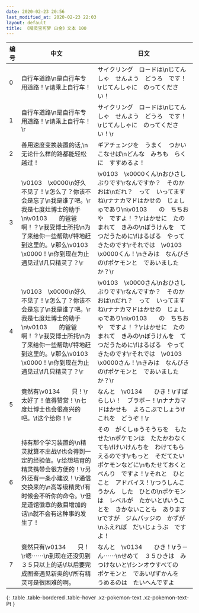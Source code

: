 ```yaml
---
date: 2020-02-23 20:56
last_modified_at: 2020-02-23 22:03
layout: default
title: 《精灵宝可梦 白金》文本 100
---
```

| 编号 | 中文 | 日文 |
| ---- | ---- | ---- |
| 0 | 自行车道路\n是自行车专用道路！\r请乘上自行车！ | サイクリング　ロ－ドは\nじてんしゃ　せんよう　どうろ　です！\rじてんしゃに　のってください！ |
| 1 | 自行车道路\n是自行车专用道路！\r请乘上自行车！\r | サイクリング　ロ－ドは\nじてんしゃ　せんよう　どうろ　です！\rじてんしゃに　のってください！\r |
| 2 | 善用速度变换装置的话,\n无论什么样的路都能轻松越过！ | ギアチェンジを　うまく　つかいこなせば\nどんな　みちも　らくに　すすめるよ！ |
| 3 | \v0103　\x0000\n好久不见了！\r怎么了？你该不会是忘了\n我是谁了吧。\r我是七度灶博士的助手\n\v0103　　的爸爸啊！？\r我受博士所托\n为了来给你一些帮助\f特地赶到这里的。\r那么\v0103　\x0000！\n你到现在为止遇见过\f几只精灵了？\r | \v0103　\x0000くん\nおひさしぶりです\rなんですか？　そのかおは\nだれ？　って　いってますね\rナナカマドはかせの　じょしゅであり\n\v0103　　の　ちちおや　ですよ！？\rはかせに　たのまれて　きみの\nぼうけんを　てつだうために\fはるばる　やってきたのです\rそれでは　\v0103　\x0000くん！\nきみは　なんびきの\fポケモンと　であいましたか？\r |
| 4 | \v0103　\x0000\n好久不见了！\r怎么了？你该不会是忘了\n我是谁了吧。\r我是七度灶博士的助手\n\v0103　　的爸爸啊！？\r我受博士所托\n为了来给你一些帮助\f特地赶到这里的。\r那么\v0103　\x0000！\n你到现在为止遇见过\f几只精灵了？\r | \v0103　\x0000さん\nおひさしぶりです\rなんですか？　そのかおは\nだれ？　って　いってますね\rナナカマドはかせの　じょしゅであり\n\v0103　　の　ちちおや　ですよ！？\rはかせに　たのまれて　きみの\nぼうけんを　てつだうために\fはるばる　やってきたのです\rそれでは　\v0103　\x0000さん！\nきみは　なんびきの\fポケモンと　であいましたか？\r |
| 5 | 竟然有\v0134　　只！\r太好了！值得赞赏！\n七度灶博士也会很高兴的吧。\f这个给你！\r | なんと　\v0134　　ひき！\rすばらしい！　ブラボ－！\nナナカマドはかせも　よろこぶでしょう\fこれを　どうぞ！\r |
| 6 | 持有那个学习装置的\n精灵就算不出战\f也会得到一定的经验值。\r给想培育的精灵携带会很方便的！\r另外还有一条小建议！\r通信交换来的\n高等级精灵\f有时候会不听你的命令。\r但是道馆徽章的数目增加的话\n就不会有这种事的发生了！ | その　がくしゅうそうちを　もたせた\nポケモンは　たたかわなくても\fけいけんちを　わけてもらえるのです\rもっと　そだてたい　ポケモンなどに\nもたせておくと　べんり　ですよ！\rそれと　ひとこと　アドバイス！\rつうしんこうかん　した　ひとの\nポケモンは　レベルが　たかいと\fいうことを　きかないことも　あります\rですが　ジムバッジの　かずが\nふえれば　だいじょうぶ　ですよ！ |
| 7 | 竟然只有\v0134　　只！\r嗯⋯⋯\n到现在还没见到３５只以上的话\f以后要完成图鉴遇见新奥的\f所有精灵可是很困难的啊。 | なんと　\v0134　　ひき！\rう－ん⋯⋯\nせめて　３５ひきは　みつけないと\fシンオウすべての　ポケモンと　であい\fずかんを　うめるのは　たいへんですよ |
{: .table .table-bordered .table-hover .xz-pokemon-text .xz-pokemon-text-Pt }